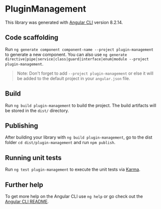 # PluginManagement

This library was generated with [Angular CLI](https://github.com/angular/angular-cli) version
8.2.14.

## Code scaffolding

Run `ng generate component component-name --project plugin-management` to generate a new component.
You can also use
`ng generate directive|pipe|service|class|guard|interface|enum|module --project plugin-management`.

> Note: Don't forget to add `--project plugin-management` or else it will be added to the default
> project in your `angular.json` file.

## Build

Run `ng build plugin-management` to build the project. The build artifacts will be stored in the
`dist/` directory.

## Publishing

After building your library with `ng build plugin-management`, go to the dist folder
`cd dist/plugin-management` and run `npm publish`.

## Running unit tests

Run `ng test plugin-management` to execute the unit tests via
[Karma](https://karma-runner.github.io).

## Further help

To get more help on the Angular CLI use `ng help` or go check out the
[Angular CLI README](https://github.com/angular/angular-cli/blob/master/README.md).
